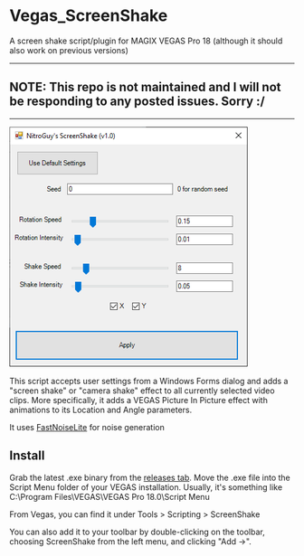 # Vegas_ScreenShake
A screen shake script/plugin for MAGIX VEGAS Pro 18 (although it should also work on previous versions)

---

## NOTE: This repo is not maintained and I will not be responding to any posted issues. Sorry :/

---

![ScreenShake's Graphical User Interface](preview.png)

This script accepts user settings from a Windows Forms dialog and adds a "screen shake" or "camera shake" effect to all currently selected video clips.
More specifically, it adds a VEGAS Picture In Picture effect with animations to its Location and Angle parameters.

It uses [FastNoiseLite](https://github.com/Auburn/FastNoiseLite) for noise generation

## Install
 
Grab the latest .exe binary from the [releases tab](https://github.com/NitroGuy10/Vegas_ScreenShake/releases/latest).
Move the .exe file into the Script Menu folder of your VEGAS installation.
Usually, it's something like C:\\Program Files\\VEGAS\\VEGAS Pro 18.0\\Script Menu

From Vegas, you can find it under Tools > Scripting > ScreenShake

You can also add it to your toolbar by double-clicking on the toolbar, choosing ScreenShake from the left menu, and clicking "Add ->".
